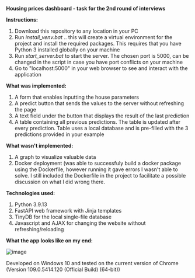 **Housing prices dashboard - task for the 2nd round of interviews**

**Instructions:**
  1. Download this repository to any location in your PC
  2. Run _install_venv.bat_ .. this will create a virtual environment for the project and install the required packages. This requires that you have Python 3 installed globally on your machine
  3. Run _start_server.bat_ to start the server. The chosen port is 5000, can be changed in the script in case you have port conflicts on your machine
  4. Go to "localhost:5000" in your web browser to see and interact with the application

**What was implemented:**
  1. A form that enables inputting the house parameters
  2. A predict button that sends the values to the server without refreshing the page
  3. A text field under the button that displays the result of the last prediction
  4. A table containing all previous predictions. The table is updated after every prediction. Table uses a local database and is pre-filled with the 3 predictions provided in your example

**What wasn't implemented:**
  1. A graph to visualize valuable data
  2. Docker deployment (was able to successfuly build a docker package using the Dockerfile, however running it gave errors I wasn't able to solve. I still included the Dockerfile in the project to facilitate a possible discussion on what I did wrong there.

**Technologies used:**
  1. Python 3.9.13
  2. FastAPI web framework with Jinja templates
  3. TinyDB for the local single-file database
  4. Javascript and AJAX for changing the website without refreshing/reloading

**What the app looks like on my end:**

![image](https://user-images.githubusercontent.com/36048121/218333084-6e9c4f4b-def9-414f-acb4-37c4d2c2d3ba.png)

Developed on Windows 10 and tested on the current version of Chrome (Version 109.0.5414.120 (Official Build) (64-bit))
